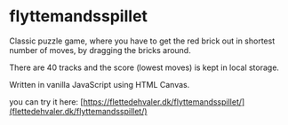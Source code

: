 # flyttemandsspillet

Classic puzzle game, where you have to get the red brick out in shortest number of moves, by dragging the bricks around. 

There are 40 tracks and the score (lowest moves) is kept in local storage. 

Written in vanilla JavaScript using HTML Canvas.

you can try it here: [https://flettedehvaler.dk/flyttemandsspillet/](flettedehvaler.dk/flyttemandsspillet/)
